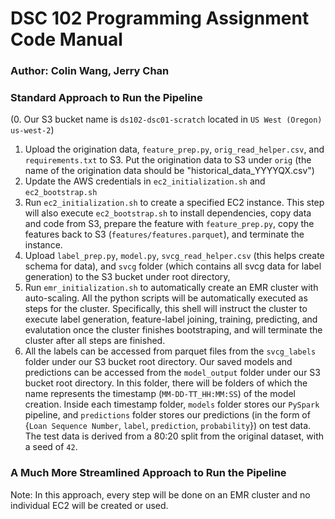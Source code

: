 # DSC 102 Programming Assignment Code Manual
### Author: Colin Wang, Jerry Chan
### Standard Approach to Run the Pipeline
(0. Our S3 bucket name is `ds102-dsc01-scratch` located in `US West (Oregon) us-west-2`)
1. Upload the origination data, `feature_prep.py`, `orig_read_helper.csv`, and `requirements.txt` to S3. Put the origination data to S3 under `orig` (the name of the origination data should  be "historical_data_YYYYQX.csv")
2. Update the AWS credentials in `ec2_initialization.sh` and `ec2_bootstrap.sh`
3. Run `ec2_initialization.sh` to create a specified EC2 instance. This step will also execute `ec2_bootstrap.sh` to install dependencies, copy data and code from S3, prepare the feature with `feature_prep.py`, copy the features back to S3 (`features/features.parquet`), and terminate the instance.
4. Upload `label_prep.py`, `model.py`, `svcg_read_helper.csv` (this helps create schema for data), and `svcg` folder (which contains all svcg data for label generation) to the S3 bucket under root directory,
5. Run `emr_initialization.sh` to automatically create an EMR cluster with auto-scaling. All the python scripts will be automatically executed as steps for the cluster. Specifically, this shell will instruct the cluster to execute label generation, feature-label joining, training, predicting, and evalutation once the cluster finishes bootstraping, and will terminate the cluster after all steps are finished.
6. All the labels can be accessed from parquet files from the `svcg_labels` folder under our S3 bucket root directory. Our saved models and predictions can be accessed from the `model_output` folder under our S3 bucket root directory. In this folder, there will be folders of which the name represents the timestamp (`MM-DD-TT_HH:MM:SS`) of the model creation. Inside each timestamp folder, `models` folder stores our `PySpark` pipeline, and `predictions` folder stores our predictions (in the form of {`Loan Sequence Number`, `label`, `prediction`, `probability`}) on test data. The test data is derived from a 80:20 split from the original dataset, with a seed of `42`.

### A Much More Streamlined Approach to Run the Pipeline
Note: In this approach, every step will be done on an EMR cluster and no individual EC2 will be created or used.